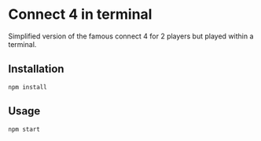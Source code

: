 # Connect 4 in terminal

Simplified version of the famous connect 4 for 2 players but played within a terminal.

## Installation

```
npm install
```

## Usage

```
npm start

```
